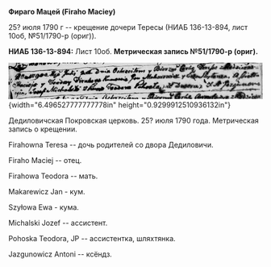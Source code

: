**Фираго Мацей (Firaho Maciey)**

25? июля 1790 г -- крещение дочери Тересы (НИАБ 136-13-894, лист 10об,
№51/1790-р (ориг)).

**НИАБ 136-13-894:** Лист 10об. **Метрическая запись №51/1790-р
(ориг).**

![](./media/20b7971c248244813f2fd99866581c0fb09da097.png){width="6.496527777777778in"
height="0.9299912510936132in"}

Дедиловичская Покровская церковь. 25? июля 1790 года. Метрическая запись
о крещении.

Firahowna Teresa -- дочь родителей со двора Дедиловичи.

Firaho Maciej -- отец.

Firahowa Teodora -- мать.

Makarewicz Jan - кум.

Szyłowa Ewa - кума.

Michalski Jozef -- ассистент.

Pohoska Teodora, JP -- ассистентка, шляхтянка.

Jazgunowicz Antoni -- ксёндз.
